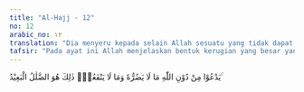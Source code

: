 ```yaml
---
title: "Al-Hajj - 12"
no: 12
arabic_no: ١٢
translation: "Dia menyeru kepada selain Allah sesuatu yang tidak dapat mendatangkan bencana dan tidak (pula) memberi manfaat kepadanya. Itulah kesesatan yang jauh."
tafsir: "Pada ayat ini Allah menjelaskan bentuk kerugian yang besar yang akan mereka alami, yaitu mereka menyembah tuhan-tuhan selain Allah atau mereka mengakui adanya kekuatan gaib selain Allah lalu mereka sembah, atau mereka menganggap bahwa ada mahluk yang dapat dijadikan perantara untuk menyampaikan sesuatu permohonan atau doa kepada Allah, padahal tuhan-tuhan itu tidak memberikan mudarat atau manfaat bagi mereka, baik di dunia maupun di akhirat. Perbuatan yang demikian itu adalah perbuatan yang amat jauh menyimpang dari kebenaran. Mereka seperti seorang yang telah jauh tersesat di tengah padang pasir, akan kembali ke jalan yang semula amat jauh dan melelahkan."
---
```

يَدْعُوْا مِنْ دُوْنِ اللّٰهِ مَا لَا يَضُرُّهٗ وَمَا لَا يَنْفَعُهٗۗ ذٰلِكَ هُوَ الضَّلٰلُ الْبَعِيْدُ ۚ